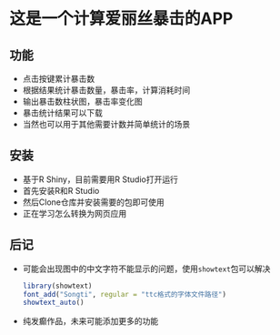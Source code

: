 # 这是一个计算爱丽丝暴击的APP

## 功能

- 点击按键累计暴击数
- 根据结果统计暴击数量，暴击率，计算消耗时间
- 输出暴击数柱状图，暴击率变化图
- 暴击统计结果可以下载
- 当然也可以用于其他需要计数并简单统计的场景

## 安装

- 基于R Shiny，目前需要用R Studio打开运行
- 首先安装R和R Studio
- 然后Clone仓库并安装需要的包即可使用
- 正在学习怎么转换为网页应用


## 后记

- 可能会出现图中的中文字符不能显示的问题，使用`showtext`包可以解决
    ```r
    library(showtext)
    font_add("Songti", regular = "ttc格式的字体文件路径")
    showtext_auto()
    ```
- 纯发癫作品，未来可能添加更多的功能
